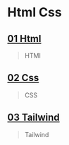 ﻿# Html Css

## [01 Html](01_Html/)
> HTMl
  
## [02 Css](02_Css/)
> CSS
  
## [03 Tailwind](03_tailwind/)
> Tailwind